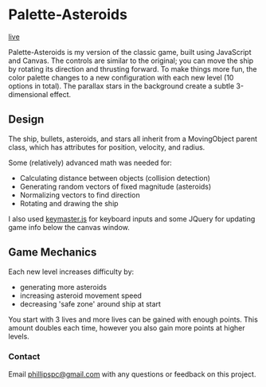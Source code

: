 # Palette-Asteroids
[live](http://phillipspc.github.io/Palette-Asteroids/)

Palette-Asteroids is my version of the classic game, built using JavaScript and Canvas. The controls are similar to the original; you can move the ship by rotating its direction and thrusting forward. To make things more fun, the color palette changes to a new configuration with each new level (10 options in total). The parallax stars in the background create a subtle 3-dimensional effect.

## Design
The ship, bullets, asteroids, and stars all inherit from a MovingObject parent class, which has attributes for position, velocity, and radius.

Some (relatively) advanced math was needed for:

- Calculating distance between objects (collision detection)
- Generating random vectors of fixed magnitude (asteroids)
- Normalizing vectors to find direction
- Rotating and drawing the ship

I also used [keymaster.js](https://github.com/madrobby/keymaster) for keyboard inputs and some JQuery for updating game info below the canvas window.

## Game Mechanics
Each new level increases difficulty by:

- generating more asteroids
- increasing asteroid movement speed
- decreasing 'safe zone' around ship at start

You start with 3 lives and more lives can be gained with enough points. This amount doubles each time, however you also gain more points at higher levels.

### Contact
Email [phillipspc@gmail.com](mailto:phillipspc@gmail.com) with any questions or feedback on this project.
